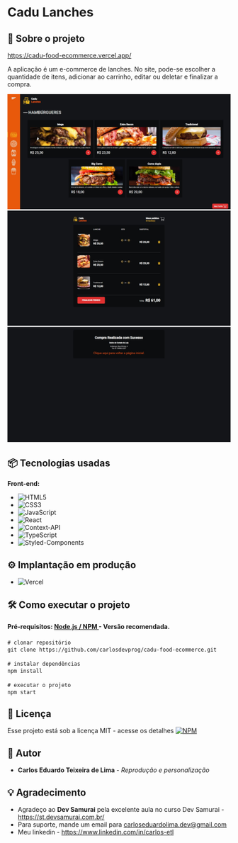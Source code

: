 # Cadu Lanches 

## 🚀 Sobre o projeto

https://cadu-food-ecommerce.vercel.app/

A aplicação é um e-commerce de lanches. No site, pode-se escolher a quantidade de itens, adicionar ao carrinho, editar ou deletar e finalizar a compra. 

![](https://github.com/carlosdevprog/urls-de-imagens/blob/master/assets/cadu-lanches/Screenshot_1.jpg?raw=true)
![](https://github.com/carlosdevprog/urls-de-imagens/blob/master/assets/cadu-lanches/Screenshot_2.jpg?raw=true)
![](https://github.com/carlosdevprog/urls-de-imagens/blob/master/assets/cadu-lanches/Screenshot_3.jpg?raw=true)

## 📦 Tecnologias usadas

**Front-end:**
* ![HTML5](https://img.shields.io/badge/html5-%23E34F26.svg?style=for-the-badge&logo=html5&logoColor=white)
* ![CSS3](https://img.shields.io/badge/css3-%231572B6.svg?style=for-the-badge&logo=css3&logoColor=white)
* ![JavaScript](https://img.shields.io/badge/javascript-%23323330.svg?style=for-the-badge&logo=javascript&logoColor=%23F7DF1E)
* ![React](https://img.shields.io/badge/react-%2320232a.svg?style=for-the-badge&logo=react&logoColor=%2361DAFB)
* ![Context-API](https://img.shields.io/badge/Context--Api-000000?style=for-the-badge&logo=react)
* ![TypeScript](https://img.shields.io/badge/typescript-%23007ACC.svg?style=for-the-badge&logo=typescript&logoColor=white)
* ![Styled-Components](https://img.shields.io/badge/styled--components-DB7093?style=for-the-badge&logo=styled-components&logoColor=white)

## ⚙️ Implantação em produção
* ![Vercel](https://img.shields.io/badge/vercel-%23000000.svg?style=for-the-badge&logo=vercel&logoColor=white)

## 🛠️ Como executar o projeto
#### Pré-requisitos: [Node.js / NPM ](https://nodejs.org/en) - Versão recomendada.

```
# clonar repositório
git clone https://github.com/carlosdevprog/cadu-food-ecommerce.git

# instalar dependências
npm install

# executar o projeto
npm start
```

## 📄 Licença

Esse projeto está sob a licença MIT - acesse os detalhes [![NPM](https://img.shields.io/npm/l/react)](https://github.com/carlosdevprog/cadu-food-ecommerce/blob/master/LICENSE)

## 👷 Autor

* **Carlos Eduardo Teixeira de Lima** - *Reprodução e personalização* 

## 💡 Agradecimento

* Agradeço ao **Dev Samurai** pela excelente aula no curso Dev Samurai - https://st.devsamurai.com.br/
* Para suporte, mande um email para carloseduardolima.dev@gmail.com
* Meu linkedin - https://www.linkedin.com/in/carlos-etl

